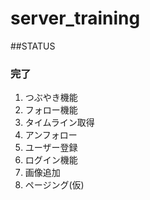 # server_training

##STATUS
### 完了
1. つぶやき機能
1. フォロー機能
1. タイムライン取得
1. アンフォロー
1. ユーザー登録
1. ログイン機能
1. 画像追加
1. ページング(仮)
